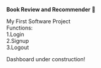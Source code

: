**Book Review and Recommender** :book:

My First Software Project\
Functions:\
1.Login\
2.Signup\
3.Logout

Dashboard under construction!